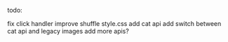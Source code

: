 todo: 

fix click handler
improve shuffle
style.css
add cat api
add switch between cat api and legacy images
add more apis?